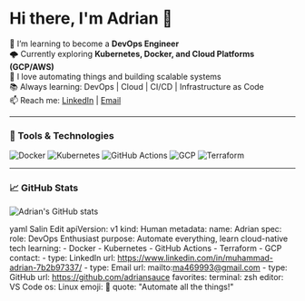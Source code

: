# Hi there, I'm Adrian 👋

🎯 I’m learning to become a **DevOps Engineer**  
🌩️ Currently exploring **Kubernetes, Docker, and Cloud Platforms (GCP/AWS)**  
🚀 I love automating things and building scalable systems  
📚 Always learning: DevOps | Cloud | CI/CD | Infrastructure as Code  
📫 Reach me: [LinkedIn](https://www.linkedin.com/in/muhammad-adrian-7b2b97337/) | [Email](ma469993@gmail.com)

---


### 🔧 Tools & Technologies
![Docker](https://img.shields.io/badge/-Docker-blue?logo=docker&logoColor=white)
![Kubernetes](https://img.shields.io/badge/-Kubernetes-326CE5?logo=kubernetes&logoColor=white)
![GitHub Actions](https://img.shields.io/badge/-GitHub_Actions-2088FF?logo=github-actions&logoColor=white)
![GCP](https://img.shields.io/badge/-Google_Cloud-4285F4?logo=google-cloud&logoColor=white)
![Terraform](https://img.shields.io/badge/-Terraform-623CE4?logo=terraform&logoColor=white)

---

### 📈 GitHub Stats
![Adrian's GitHub stats](https://github-readme-stats.vercel.app/api?username=adriansauce&show_icons=true&theme=tokyonight)


yaml
Salin
Edit
apiVersion: v1
kind: Human
metadata:
  name: Adrian
spec:
  role: DevOps Enthusiast
  purpose: Automate everything, learn cloud-native tech
  learning:
    - Docker
    - Kubernetes
    - GitHub Actions
    - Terraform
    - GCP
  contact:
    - type: LinkedIn
      url: https://www.linkedin.com/in/muhammad-adrian-7b2b97337/
    - type: Email
      url: mailto:ma469993@gmail.com
    - type: GitHub
      url: https://github.com/adriansauce
  favorites:
    terminal: zsh
    editor: VS Code
    os: Linux
    emoji: 🐧
    quote: "Automate all the things!"

